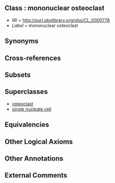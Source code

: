 
## Class : mononuclear osteoclast

 * *IRI* = http://purl.obolibrary.org/obo/CL_0000778
 * *Label* = mononuclear osteoclast

## Synonyms


## Cross-references


## Subsets


## Superclasses

 * [osteoclast](../../CL/92/CL_0000092.md)
 * [single nucleate cell](../../CL/26/CL_0000226.md)

## Equivalencies


## Other Logical Axioms


## Other Annotations


## External Comments

